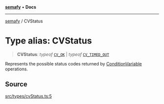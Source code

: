 [**semafy**](../README.md) • **Docs**

***

[semafy](../globals.md) / CVStatus

# Type alias: CVStatus

> **CVStatus**: *typeof* [`CV_OK`](../variables/CV_OK.md) \| *typeof* [`CV_TIMED_OUT`](../variables/CV_TIMED_OUT.md)

Represents the possible status codes
returned by [ConditionVariable](../classes/ConditionVariable.md) operations.

## Source

[src/types/cvStatus.ts:5](https://github.com/havelessbemore/semafy/blob/c1d56be99a331ecbe5fe1625f5e190ff01b04eee/src/types/cvStatus.ts#L5)
